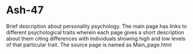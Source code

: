 # Ash-47
Brief description about personality psychology.
The main page has links to different psychological traits wherein each page gives
a short description about them citing differences with individuals showing high and low
levels of that particular trait.
The source page is named as Main_page.html

